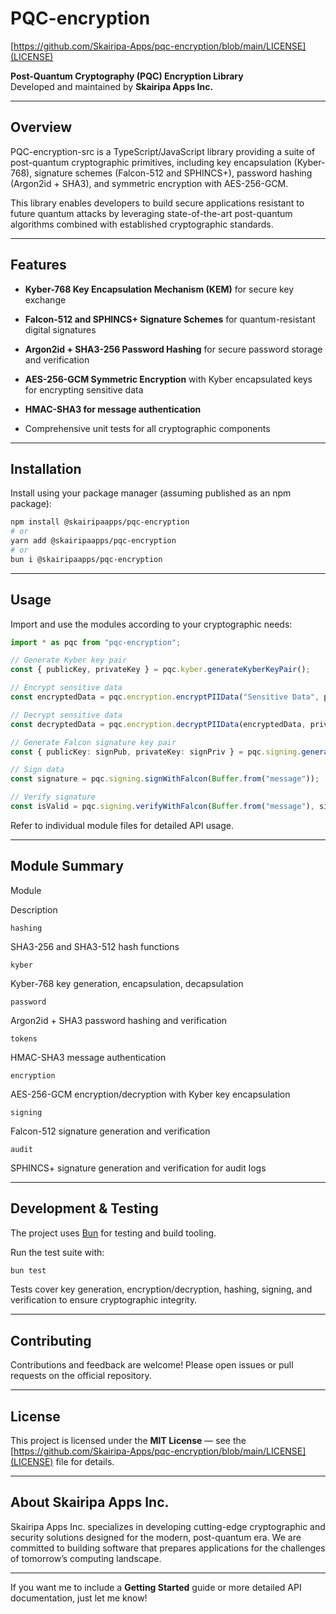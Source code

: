 PQC-encryption
==================

[https://github.com/Skairipa-Apps/pqc-encryption/blob/main/LICENSE](LICENSE)

**Post-Quantum Cryptography (PQC) Encryption Library**  
Developed and maintained by **Skairipa Apps Inc.**

___________

Overview
--------

PQC-encryption-src is a TypeScript/JavaScript library providing a suite of post-quantum cryptographic primitives, including key encapsulation (Kyber-768), signature schemes (Falcon-512 and SPHINCS+), password hashing (Argon2id + SHA3), and symmetric encryption with AES-256-GCM.

This library enables developers to build secure applications resistant to future quantum attacks by leveraging state-of-the-art post-quantum algorithms combined with established cryptographic standards.

___________

Features
--------

*   **Kyber-768 Key Encapsulation Mechanism (KEM)** for secure key exchange
    
*   **Falcon-512 and SPHINCS+ Signature Schemes** for quantum-resistant digital signatures
    
*   **Argon2id + SHA3-256 Password Hashing** for secure password storage and verification
    
*   **AES-256-GCM Symmetric Encryption** with Kyber encapsulated keys for encrypting sensitive data
    
*   **HMAC-SHA3 for message authentication**
    
*   Comprehensive unit tests for all cryptographic components
    

___________

Installation
------------

Install using your package manager (assuming published as an npm package):

```bash
npm install @skairipaapps/pqc-encryption
# or
yarn add @skairipaapps/pqc-encryption
# or
bun i @skairipaapps/pqc-encryption
```

___________

Usage
-----

Import and use the modules according to your cryptographic needs:

```ts
import * as pqc from "pqc-encryption";

// Generate Kyber key pair
const { publicKey, privateKey } = pqc.kyber.generateKyberKeyPair();

// Encrypt sensitive data
const encryptedData = pqc.encryption.encryptPIIData("Sensitive Data", publicKey);

// Decrypt sensitive data
const decryptedData = pqc.encryption.decryptPIIData(encryptedData, privateKey);

// Generate Falcon signature key pair
const { publicKey: signPub, privateKey: signPriv } = pqc.signing.generateKeyPair();

// Sign data
const signature = pqc.signing.signWithFalcon(Buffer.from("message"));

// Verify signature
const isValid = pqc.signing.verifyWithFalcon(Buffer.from("message"), signature);
```

Refer to individual module files for detailed API usage.

___________

Module Summary
--------------

Module

Description

`hashing`

SHA3-256 and SHA3-512 hash functions

`kyber`

Kyber-768 key generation, encapsulation, decapsulation

`password`

Argon2id + SHA3 password hashing and verification

`tokens`

HMAC-SHA3 message authentication

`encryption`

AES-256-GCM encryption/decryption with Kyber key encapsulation

`signing`

Falcon-512 signature generation and verification

`audit`

SPHINCS+ signature generation and verification for audit logs

___________

Development & Testing
---------------------

The project uses [Bun](https://bun.sh/) for testing and build tooling.

Run the test suite with:

```bash
bun test
```

Tests cover key generation, encryption/decryption, hashing, signing, and verification to ensure cryptographic integrity.

___________

Contributing
------------

Contributions and feedback are welcome! Please open issues or pull requests on the official repository.

___________

License
-------

This project is licensed under the **MIT License** — see the [https://github.com/Skairipa-Apps/pqc-encryption/blob/main/LICENSE](LICENSE) file for details.

___________

About Skairipa Apps Inc.
------------------------

Skairipa Apps Inc. specializes in developing cutting-edge cryptographic and security solutions designed for the modern, post-quantum era. We are committed to building software that prepares applications for the challenges of tomorrow’s computing landscape.

___________

If you want me to include a **Getting Started** guide or more detailed API documentation, just let me know!

